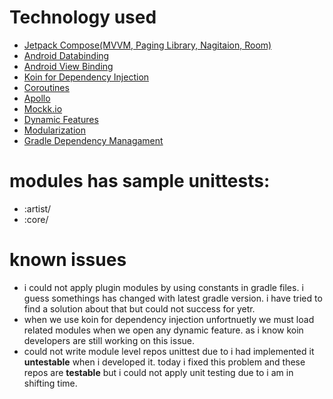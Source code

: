 # Technology used
* [Jetpack Compose(MVVM, Paging Library, Nagitaion, Room)](https://developer.android.com/jetpack/compose)
* [Android Databinding](https://developer.android.com/topic/libraries/data-binding/index.html)
* [Android View Binding](https://developer.android.com/topic/libraries/view-binding)
* [Koin for Dependency Injection](https://insert-koin.io)
* [Coroutines](https://developer.android.com/kotlin/coroutines)
* [Apollo](https://www.apollographql.com/docs/android/)
* [Mockk.io](https://mockk.io)
* [Dynamic Features](https://proandroiddev.com/developing-your-own-dynamic-feature-3c48378e3065)
* [Modularization](https://medium.com/ne-digital/a-cleaner-way-to-modular-architecture-in-android-2608795f09b6)
* [Gradle Dependency Managament](https://proandroiddev.com/gradle-dependency-management-with-kotlin-94eed4df9a28)


# modules has sample unittests:
* :artist/
* :core/

# known issues

* i could not apply plugin modules by using constants in gradle files. i guess somethings has changed with latest gradle version. i have tried to find a solution about that but could not success for yetr.
* when we use koin for dependency injection unfortnuetly we must load related modules when we open any dynamic feature. as i know koin developers are still working on this issue.
* could not write module level repos unittest due to i had implemented it **untestable** when i developed it. today i fixed this problem and these repos are **testable** but i could not apply unit testing due to i am in shifting time.










